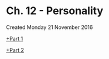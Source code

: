 # Ch. 12 - Personality
Created Monday 21 November 2016

[+Part 1](./Ch._12_-_Personality/Part_1.markdown)
	
[+Part 2](./Ch._12_-_Personality/Part_2.markdown)

